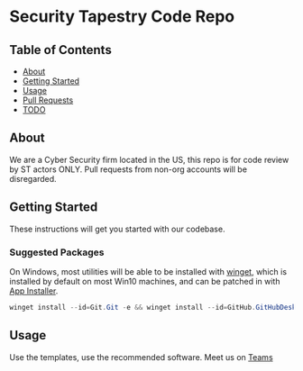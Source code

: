 # Security Tapestry Code Repo

## Table of Contents

- [About](#about)
- [Getting Started](#getting_started)
- [Usage](#usage)
- [Pull Requests](../pull_request_template.md)
- [TODO](../TODO.md)

## About <a name = "about"></a>

We are a Cyber Security firm located in the US, this repo is for code review by ST actors ONLY. Pull requests from non-org accounts will be disregarded.

## Getting Started <a name = "getting_started"></a>

These instructions will get you started with our codebase.

### Suggested Packages

On Windows, most utilities will be able to be installed with [winget](https://github.com/microsoft/winget-cli), which is installed by default on most Win10 machines, and can be patched in with [App Installer](https://www.microsoft.com/p/app-installer/9nblggh4nns1).

```powershell
winget install --id=Git.Git -e && winget install --id=GitHub.GitHubDesktop -e && winget install --id=gerardog.gsudo -e && winget install --id=Microsoft.VisualStudioCode -e && winget install --id=Microsoft.PowerShell
```

## Usage <a name = "usage"></a>

Use the templates, use the recommended software. Meet us on [Teams](https://teams.microsoft.com/l/team/19%3afrROMGMMxD7bOpxhzJOsqVXrHJUpVDREO3TkGM7TIZ01%40thread.tacv2/conversations?groupId=dbdbd866-d8e5-4800-80b4-cfa01d548c5b&tenantId=3c9a8632-639d-407e-9eeb-a862fc54f3ae)
